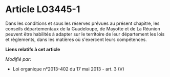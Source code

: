 # Article LO3445-1

Dans les conditions et sous les réserves prévues au présent chapitre, les conseils départementaux de la Guadeloupe, de
Mayotte et de La Réunion peuvent être habilités à adapter sur le territoire de leur département les lois et règlements, dans
les matières où s'exercent leurs compétences.

**Liens relatifs à cet article**

_Modifié par_:

  - Loi organique n°2013-402 du 17 mai 2013 - art. 3 (V)
